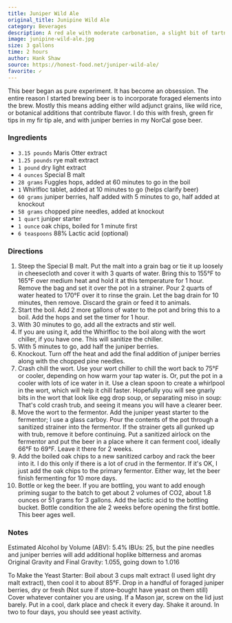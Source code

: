 ```yaml
---
title: Juniper Wild Ale
original_title: Junipine Wild Ale
category: Beverages
description: A red ale with moderate carbonation, a slight bit of tartness, and strong aromas of juniper, with a backnote of pine.
image: junipine-wild-ale.jpg
size: 3 gallons
time: 2 hours
author: Hank Shaw
source: https://honest-food.net/juniper-wild-ale/
favorite: ✓
---
```


This beer began as pure experiment. It has become an obsession. The entire reason I started brewing beer is to incorporate foraged elements into the brew. Mostly this means adding either wild adjunct grains, like wild rice, or botanical additions that contribute flavor. I do this with fresh, green fir tips in my fir tip ale, and with juniper berries in my NorCal gose beer.

### Ingredients

* `3.15 pounds` Maris Otter extract
* `1.25 pounds` rye malt extract
* `1 pound` dry light extract
* `4 ounces` Special B malt
* `28 grams` Fuggles hops, added at 60 minutes to go in the boil
* `1` Whirlfloc tablet, added at 10 minutes to go (helps clarify beer)
* `60 grams` juniper berries, half added with 5 minutes to go, half added at knockout
* `58 grams` chopped pine needles, added at knockout
* `1 quart` juniper starter
* `1 ounce` oak chips, boiled for 1 minute first
* `6 teaspoons` 88% Lactic acid (optional)

### Directions

1. Steep the Special B malt. Put the malt into a grain bag or tie it up loosely in cheesecloth and cover it with 3 quarts of water. Bring this to 155°F to 165°F over medium heat and hold it at this temperature for 1 hour. Remove the bag and set it over the pot in a strainer. Pour 2 quarts of water heated to 170°F over it to rinse the grain. Let the bag drain for 10 minutes, then remove. Discard the grain or feed it to animals.
2. Start the boil. Add 2 more gallons of water to the pot and bring this to a boil. Add the hops and set the timer for 1 hour.
3. With 30 minutes to go, add all the extracts and stir well.
4. If you are using it, add the Whirlfloc to the boil along with the wort chiller, if you have one. This will sanitize the chiller.
5. With 5 minutes to go, add half the juniper berries.
6. Knockout. Turn off the heat and add the final addition of juniper berries along with the chopped pine needles.
7. Crash chill the wort. Use your wort chiller to chill the wort back to 75°F or cooler, depending on how warm your tap water is. Or, put the pot in a cooler with lots of ice water in it. Use a clean spoon to create a whirlpool in the wort, which will help it chill faster. Hopefully you will see gnarly bits in the wort that look like egg drop soup, or separating miso in soup: That's cold crash trub, and seeing it means you will have a clearer beer.
8. Move the wort to the fermentor. Add the juniper yeast starter to the fermentor; I use a glass carboy. Pour the contents of the pot through a sanitized strainer into the fermentor. If the strainer gets all gunked up with trub, remove it before continuing. Put a sanitized airlock on the fermentor and put the beer in a place where it can ferment cool, ideally 66°F to 69°F. Leave it there for 2 weeks.
9. Add the boiled oak chips to a new sanitized carboy and rack the beer into it. I do this only if there is a lot of crud in the fermentor. If it's OK, I just add the oak chips to the primary fermentor. Either way, let the beer finish fermenting for 10 more days.
10. Bottle or keg the beer. If you are bottling, you want to add enough priming sugar to the batch to get about 2 volumes of CO2, about 1.8 ounces or 51 grams for 3 gallons. Add the lactic acid to the bottling bucket. Bottle condition the ale 2 weeks before opening the first bottle. This beer ages well.

### Notes

Estimated Alcohol by Volume (ABV): 5.4%
IBUs: 25, but the pine needles and juniper berries will add additional hoplike bitterness and aromas
Original Gravity and Final Gravity: 1.055, going down to 1.016

To Make the Yeast Starter:
Boil about 3 cups malt extract (I used light dry malt extract), then cool it to about 85°F.
Drop in a handful of foraged juniper berries, dry or fresh (Not sure if store-bought have yeast on them still)
Cover whatever container you are using. If a Mason jar, screw on the lid just barely.
Put in a cool, dark place and check it every day. Shake it around. In two to four days, you should see yeast activity.